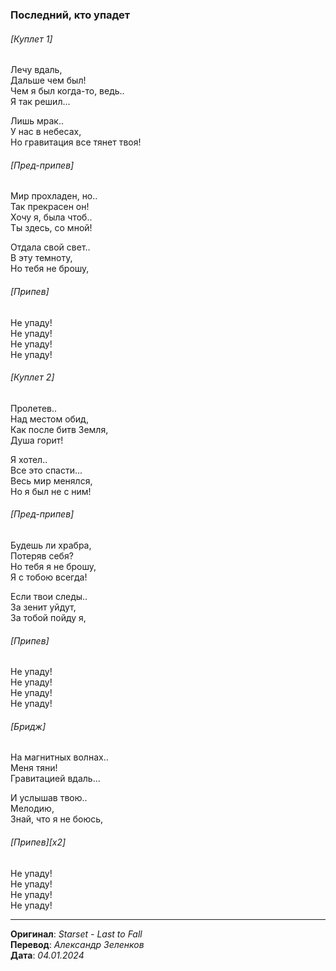 ### Последний, кто упадет

###### [Куплет 1]

Лечу вдаль, \
Дальше чем был! \
Чем я был когда-то, ведь.. \
Я так решил...

Лишь мрак.. \
У нас в небесах, \
Но гравитация все тянет твоя!

###### [Пред-припев]

Мир прохладен, но.. \
Так прекрасен он! \
Хочу я, была чтоб.. \
Ты здесь, со мной!

Отдала свой свет.. \
В эту темноту, \
Но тебя не брошу,

###### [Припев]

Не упаду! \
Не упаду! \
Не упаду! \
Не упаду!

###### [Куплет 2]

Пролетев.. \
Над местом обид, \
Как после битв Земля, \
Душа горит!

Я хотел.. \
Все это спасти... \
Весь мир менялся, \
Но я был не с ним!

###### [Пред-припев]

Будешь ли храбра, \
Потеряв себя? \
Но тебя я не брошу, \
Я с тобою всегда!

Если твои следы.. \
За зенит уйдут, \
За тобой пойду я,

###### [Припев]

Не упаду! \
Не упаду! \
Не упаду! \
Не упаду!

###### [Бридж]

На магнитных волнах.. \
Меня тяни! \
Гравитацией вдаль...

И услышав твою.. \
Мелодию, \
Знай, что я не боюсь,

###### [Припев][x2]

Не упаду! \
Не упаду! \
Не упаду! \
Не упаду!

---

**Оригинал**: _Starset - Last to Fall_ \
**Перевод**: _Александр Зеленков_ \
**Дата**: _04.01.2024_
